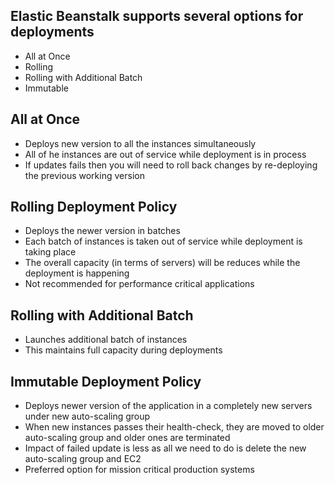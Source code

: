 ## Elastic Beanstalk supports several options for deployments
* All at Once
* Rolling
* Rolling with Additional Batch
* Immutable

## All at Once
* Deploys new version to all the instances simultaneously
* All of he instances are out of service while deployment is in process
* If updates fails then you will need to roll back changes by re-deploying the previous working version

## Rolling Deployment Policy
* Deploys the newer version in batches
* Each batch of instances is taken out of service while deployment is taking place
* The overall capacity (in terms of servers) will be reduces while the deployment is happening
* Not recommended for performance critical applications
 
## Rolling with Additional Batch
* Launches additional batch of instances
* This maintains full capacity during deployments

## Immutable Deployment Policy
* Deploys newer version of the application in a completely new servers under new auto-scaling group
* When new instances passes their health-check, they are moved to older auto-scaling group and older ones are terminated
* Impact of failed update is less as all we need to do is delete the new auto-scaling group and EC2
* Preferred option for mission critical production systems
